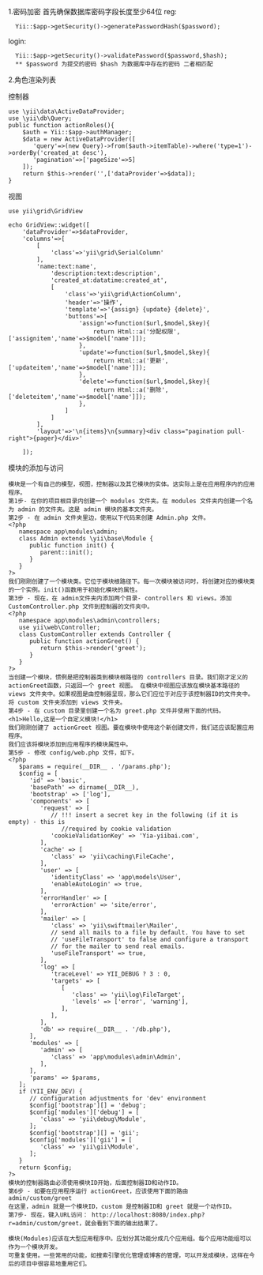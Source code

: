 1.密码加密
   首先确保数据库密码字段长度至少64位
   reg:
       
      Yii::$app->getSecurity()->generatePasswordHash($password);
    
   login:
   
      Yii::$app->getSecurity()->validatePassword($password,$hash);
      ** $password 为提交的密码 $hash 为数据库中存在的密码 二者相匹配
   
2.角色渲染列表

控制器
    
    use \yii\data\ActiveDataProvider;
    use \yii\db\Query;
    public function actionRoles(){
        $auth = Yii::$app->authManager;
        $data = new ActiveDataProvider([
           'query'=>(new Query)->from($auth->itemTable)->where('type=1')->orderBy('created_at desc'),
           'pagination'=>['pageSize'=>5]
        ]);
        return $this->render('',['dataProvider'=>$data]);
    }
    
视图
    
    use yii\grid\GridView
    
    echo GridView::widget([
        'dataProvider'=>$dataProvider,
        'columns'=>[
            [
                'class'=>'yii\grid\SerialColumn'
            ],
            'name:text:name',
                'description:text:description',
                'created_at:datatime:created_at',
                [
                    'class'=>'yii\grid\ActionColumn',
                    'header'=>'操作',
                    'template'=>'{assign} {update} {delete}',
                    'buttons'=>[
                        'assign'=>function($url,$model,$key){
                            return Html::a('分配权限',['assignitem','name'=>$model['name']]);
                        },
                        'update'=>function($url,$model,$key){
                            return Html::a('更新',['updateitem','name'=>$model['name']]);
                        },
                        'delete'=>function($url,$model,$key){
                            return Html::a('删除',['deleteitem','name'=>$model['name']]);
                        },
                    ]
                ]
            ],
            'layout'=>'\n{items}\n{summary}<div class="pagination pull-right">{pager}</div>'
            
        ]);
    
模块的添加与访问

    模块是一个有自己的模型，视图，控制器以及其它模块的实体。这实际上是在应用程序内的应用程序。
    第1步- 在你的项目根目录内创建一个 modules 文件夹。在 modules 文件夹内创建一个名为 admin 的文件夹。这是 admin 模块的基本文件夹。
    第2步 - 在 admin 文件夹里边，使用以下代码来创建 Admin.php 文件。
    <?php
       namespace app\modules\admin;
       class Admin extends \yii\base\Module {
          public function init() {
             parent::init();
          }
       }
    ?>  
    我们刚刚创建了一个模块类。它位于模块根路径下。每一次模块被访问时，将创建对应的模块类的一个实例。init()函数用于初始化模块的属性。 
    第3步 - 现在，在 admin文件夹内添加两个目录- controllers 和 views。添加 CustomController.php 文件到控制器的文件夹中。 
    <?php
       namespace app\modules\admin\controllers;
       use yii\web\Controller;
       class CustomController extends Controller {
          public function actionGreet() {
             return $this->render('greet');
          }
       }
    ?>  
    当创建一个模块，惯例是把控制器类到模块根路径的 controllers 目录。我们刚才定义的actionGreet函数，只返回一个 greet 视图。 在模块中视图应该放在模块基本路径的 views 文件夹中。如果视图是由控制器呈现，那么它们应位于对应于该控制器ID的文件夹中。将 custom 文件夹添加到 views 文件夹。
    第4步 - 在 custom 目录里创建一个名为 greet.php 文件并使用下面的代码。
    <h1>Hello,这是一个自定义模块!</h1>  
    我们刚刚创建了 actionGreet 视图。要在模块中使用这个新创建文件，我们还应该配置应用程序。
    我们应该将模块添加到应用程序的模块属性中。
    第5步 - 修改 config/web.php 文件，如下。
    <?php
       $params = require(__DIR__ . '/params.php');
       $config = [
          'id' => 'basic',
          'basePath' => dirname(__DIR__),
          'bootstrap' => ['log'],
          'components' => [
             'request' => [
                // !!! insert a secret key in the following (if it is empty) - this is
                   //required by cookie validation
                'cookieValidationKey' => 'Yia-yiibai.com',
             ],
             'cache' => [
                'class' => 'yii\caching\FileCache',
             ],
             'user' => [
                'identityClass' => 'app\models\User',
                'enableAutoLogin' => true,
             ],
             'errorHandler' => [
                'errorAction' => 'site/error',
             ],
             'mailer' => [
                'class' => 'yii\swiftmailer\Mailer',
                // send all mails to a file by default. You have to set
                // 'useFileTransport' to false and configure a transport
                // for the mailer to send real emails.
                'useFileTransport' => true,
             ],
             'log' => [
                'traceLevel' => YII_DEBUG ? 3 : 0,
                'targets' => [
                   [
                      'class' => 'yii\log\FileTarget',
                      'levels' => ['error', 'warning'],
                   ],
                ],
             ],
             'db' => require(__DIR__ . '/db.php'),
          ],
          'modules' => [
             'admin' => [
                'class' => 'app\modules\admin\Admin', 
             ],
          ],
          'params' => $params,
       ];
       if (YII_ENV_DEV) {
          // configuration adjustments for 'dev' environment
          $config['bootstrap'][] = 'debug';
          $config['modules']['debug'] = [
             'class' => 'yii\debug\Module',
          ];
          $config['bootstrap'][] = 'gii';
          $config['modules']['gii'] = [
             'class' => 'yii\gii\Module',
          ];
       }
       return $config;
    ?>
    模块的控制器路由必须使用模块ID开始，后面控制器ID和动作ID。
    第6步 - 如要在应用程序运行 actionGreet，应该使用下面的路由
    admin/custom/greet
    在这里，admin 就是一个模块ID，custom 是控制器ID和 greet 就是一个动作ID。
    第7步- 现在，键入URL访问： http://localhost:8080/index.php?r=admin/custom/greet，就会看到下面的输出结果了。
    
    模块(Modules)应该在大型应用程序中。应划分其功能分成几个应用组。每个应用功能组可以作为一个模块开发。
    可重复使用。一些常用的功能，如搜索引擎优化管理或博客的管理，可以开发成模块，这样在今后的项目中很容易地重用它们。
        
        
    